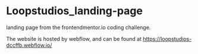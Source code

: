 # Loopstudios_landing-page
landing page from the frontendmentor.io coding challenge.

The website is hosted by webflow, and can be found at https://loopstudios-dccffb.webflow.io/
